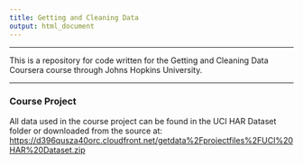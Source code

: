 ```yaml
---
title: Getting and Cleaning Data
output: html_document
---
```

--------------- 
 
This is a repository for code written for the Getting and Cleaning Data Coursera course through Johns Hopkins University.

-------------
### Course Project
All data used in the course project can be found in the UCI HAR Dataset folder or downloaded from the source at: https://d396qusza40orc.cloudfront.net/getdata%2Fprojectfiles%2FUCI%20HAR%20Dataset.zip
